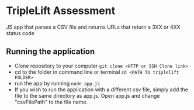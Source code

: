 # TripleLift Assessment
JS app that parses a CSV file and returns URLs that return a 3XX or 4XX status code

## Running the application
- Clone repository to your computer
`git clone <HTTP or SSH Clone link>` 
- cd to the folder in command line or terminal 
`cd <PATH TO triplelift FOLDER>`
- run the app by running
`node app.js`
- If you wish to run the application with a different csv file, simply add the file to the same directory as app.js. Open app.js and change "csvFilePath" to the file name.
  


